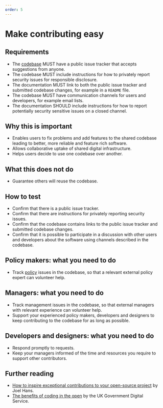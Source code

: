 ```yaml
---
order: 5
---
```

# Make contributing easy

<!-- SPDX-License-Identifier: CC0-1.0 -->
<!-- SPDX-FileCopyrightText: 2019-2022 The Foundation for Public Code <info@publiccode.net>, https://standard.publiccode.net/AUTHORS -->

## Requirements

* The [codebase](../glossary.md#codebase) MUST have a public issue tracker that accepts suggestions from anyone.
* The codebase MUST include instructions for how to privately report security issues for responsible disclosure.
* The documentation MUST link to both the public issue tracker and submitted codebase changes, for example in a `README` file.
* The codebase MUST have communication channels for users and developers, for example email lists.
* The documentation SHOULD include instructions for how to report potentially security sensitive issues on a closed channel.

## Why this is important

* Enables users to fix problems and add features to the shared codebase leading to better, more reliable and feature rich software.
* Allows collaborative uptake of shared digital infrastructure.
* Helps users decide to use one codebase over another.

## What this does not do

* Guarantee others will reuse the codebase.

## How to test

* Confirm that there is a public issue tracker.
* Confirm that there are instructions for privately reporting security issues.
* Confirm that the codebase contains links to the public issue tracker and submitted codebase changes.
* Confirm that it is possible to participate in a discussion with other users and developers about the software using channels described in the codebase.

## Policy makers: what you need to do

* Track [policy](../glossary.md#policy) issues in the codebase, so that a relevant external policy expert can volunteer help.

## Managers: what you need to do

* Track management issues in the codebase, so that external managers with relevant experience can volunteer help.
* Support your experienced policy makers, developers and designers to keep contributing to the codebase for as long as possible.

## Developers and designers: what you need to do

* Respond promptly to requests.
* Keep your managers informed of the time and resources you require to support other contributors.

## Further reading

* [How to inspire exceptional contributions to your open-source project](https://dev.to/joelhans/how-to-inspire-exceptional-contributions-to-your-open-source-project-1ebf) by Joel Hans.
* [The benefits of coding in the open](https://gds.blog.gov.uk/2017/09/04/the-benefits-of-coding-in-the-open/) by the UK Government Digital Service.
